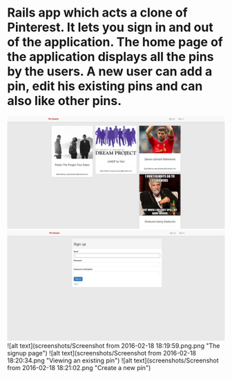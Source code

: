 # Rails app which acts a clone of Pinterest. It lets you sign in and out of the application. The home page of the application displays all the pins by the users. A new user can add a pin, edit his existing pins and can also like other pins. 

![alt text](screenshots/pinboard1.png "The home page(index) of the application")
![alt text](screenshots/pinboard2.png "The home page(index) of the application")
![alt text](screenshots/Screenshot from 2016-02-18 18:19:59.png.png "The signup page")
![alt text](screenshots/Screenshot from 2016-02-18 18:20:34.png "Viewing an existing pin")
![alt text](screenshots/Screenshot from 2016-02-18 18:21:02.png "Create a new pin")
